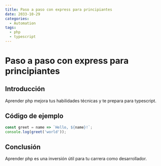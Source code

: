 ```yaml
---
title: Paso a paso con express para principiantes
date: 2033-10-29
categories:
  - Automation
tags:
  - php
  - typescript
---
```


# Paso a paso con express para principiantes

## Introducción

Aprender php mejora tus habilidades técnicas y te prepara para typescript.

## Código de ejemplo

```javascript
const greet = name => `Hello, ${name}!`;
console.log(greet('world'));
```

## Conclusión

Aprender php es una inversión útil para tu carrera como desarrollador.